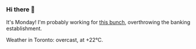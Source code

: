 ### Hi there :wave:

It's Monday! I'm probably working for [this bunch](https://github.com/kohofinancial), overthrowing the banking establishment.

Weather in Toronto: overcast, at +22°C.

